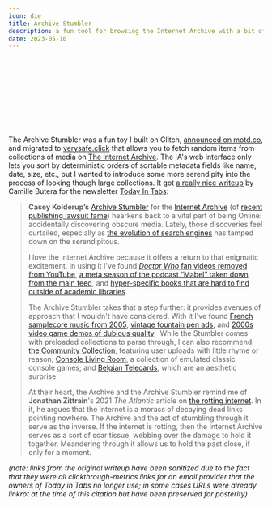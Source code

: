 ```yaml
---
icon: die
title: Archive Stumbler
description: a fun tool for browsing the Internet Archive with a bit of serendipity.
date: 2023-05-10
---
```


<div class="iframely-embed"><div class="iframely-responsive" style="height: 140px; padding-bottom: 0;"><a href="https://verysafe.click.glitch.me" data-iframely-url="//iframely.net/bbCjoBCw?theme=auto"></a></div></div><script async src="//iframely.net/embed.js"></script>

The Archive Stumbler was a fun toy I built on Glitch, <a href="https://motd.co/2023/05/archive-stumbler/">announced on motd.co</a>, and migrated to <a href="/projects/verysafe-click">verysafe.click</a> that allows you to fetch random items from collections of media on <a href="https://archive.org">The Internet Archive</a>. The IA's web interface only lets you sort by deterministic orders of sortable metadata fields like name, date, size, etc., but I wanted to introduce some more serendipity into the process of looking though large collections. It got <a href="https://www.todayintabs.com/p/grand-opening-grand-closing">a really nice writeup</a> by Camille Butera for the newsletter <a href="https://todayintabs.com">Today In Tabs</a>:

> **Casey Kolderup’s** [Archive Stumbler](https://cohost.org/ckolderup/post/1476941-archive-stumbler) for the [Internet Archive](https://archive.org/) (of [recent publishing lawsuit fame](https://www.npr.org/2023/03/26/1166101459/internet-archive-lawsuit-books-library-publishers)) hearkens back to a vital part of being Online: accidentally discovering obscure media. Lately, those discoveries feel curtailed, especially as [the evolution of search engines](https://www.theatlantic.com/ideas/archive/2022/06/google-search-algorithm-internet/661325/) has tamped down on the serendipitous.
>
> I love the Internet Archive because it offers a return to that enigmatic excitement. In using it I've found [_Doctor Who_ fan videos removed from YouTube](https://archive.org/details/TenthDoctorTheMusical), [a meta season of the podcast “Mabel” taken down from the main feed](https://archive.org/details/podcast_mabel_infinity-mirror-part-one-tre_1000413500820), and [hyper-specific books that are hard to find outside of academic libraries](https://archive.org/details/darkecologyforlo0000mort).
>
> The Archive Stumbler takes that a step further: it provides avenues of approach that I wouldn't have considered. With it I've found [French samplecore music from 2005](https://archive.org/details/fsz021/fsz021_05-chenard_walcker-trouble_blues.mp3), [vintage fountain pen ads](https://archive.org/details/ParkerDuofoldFountainPens1927A), and [2000s video game demos of dubious quality](https://archive.org/details/zzt_ssca7d2dem).  While the Stumbler comes with preloaded collections to parse through, I can also recommend: [the Community Collection](https://archive.org/details/community), featuring user uploads with little rhyme or reason; [Console Living Room](https://archive.org/details/consolelivingroom), a collection of emulated classic console games; and [Belgian Telecards](https://archive.org/details/belgian-telecards), which are an aesthetic surprise.
>
> At their heart, the Archive and the Archive Stumbler remind me of **Jonathan Zittrain**'s 2021 _The Atlantic_ article on [the rotting internet](https://www.theatlantic.com/technology/archive/2021/06/the-internet-is-a-collective-hallucination/619320/). In it, he argues that the internet is a morass of decaying dead links pointing nowhere. The Archive and the act of stumbling through it serve as the inverse. If the internet is rotting, then the Internet Archive serves as a sort of scar tissue, webbing over the damage to hold it together. Meandering through it allows us to hold the past close, if only for a moment.

_(note: links from the original writeup have been sanitized due to the fact that they were all clickthrough-metrics links for an email provider that the owners of Today in Tabs no longer use; in some cases URLs were already linkrot at the time of this citation but have been preserved for posterity)_
